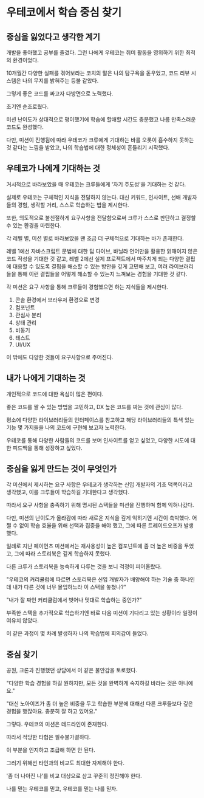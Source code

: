 # 우테코에서 학습 중심 찾기

## 중심을 잃었다고 생각한 계기

개발을 좋아했고 공부를 즐겼다. 그런 나에게 우테코는 취미 활동을 영위하기 위한 최적의 환경이었다.

10개월간 다양한 실패를 겪어보라는 코치의 말은 나의 탐구욕을 돋우었고, 코드 리뷰 시스템은 나의 무지를 밝혀주는 등불 같았다.

그렇게 좋은 코드를 짜고자 다방면으로 노력했다.

초기엔 순조로웠다.

미션 난이도가 상대적으로 평이했기에 학습에 할애할 시간도 충분했고 나름 만족스러운 코드도 완성했다.

다만, 미션이 진행됨에 따라 우테코가 크루에게 기대하는 바를 오롯이 흡수하지 못하는 것 같다는 느낌을 받았고, 나의 학습법에 대한 정체성이 흔들리기 시작했다.

## 우테코가 나에게 기대하는 것

거시적으로 바라보았을 때 우테코는 크루들에게 '자기 주도성'을 기대하는 것 같다.

실제로 우테코는 구체적인 지식을 전달하지 않는다. 대신 키워드, 인사이트, 선배 개발자들의 경험, 생각할 거리, 스스로 학습하는 법을 제시한다.

또한, 의도적으로 불친절하게 요구사항을 전달함으로써 크루가 스스로 판단하고 결정할 수 있는 환경을 마련한다.

각 레벨 별, 미션 별로 바라보았을 땐 조금 더 구체적으로 기대하는 바가 존재한다.

레벨 1에선 자바스크립트 문법에 대한 딥 다이브, 바닐라 언어만을 활용한 얽매이지 않은 코드 작성을 기대한 것 같고, 레벨 2에선 실제 프로젝트에서 마주치게 되는 다양한 결핍에 대응할 수 있도록 결핍을 해소할 수 있는 방안을 깊게 고민해 보고, 여러 라이브러리들을 통해 이런 결핍들을 어떻게 해소할 수 있는지 느껴보는 경험을 기대한 것 같다.

각 미션은 요구 사항을 통해 크루들이 경험했으면 하는 지식들을 제시한다.

1. 콘솔 환경에서 브라우저 환경으로 변경
2. 컴포넌트
3. 관심사 분리
4. 상태 관리
5. 비동기
6. 테스트
7. UI/UX

이 밖에도 다양한 것들이 요구사항으로 주어진다.

## 내가 나에게 기대하는 것

개인적으로 코드에 대한 욕심이 많은 편이다.

좋은 코드를 짤 수 있는 방법을 고민하고, DX 높은 코드를 짜는 것에 관심이 많다.

평소에 다양한 라이브러리들의 인터페이스를 참고하고 해당 라이브러리들의 특색 있는 기능 몇 가지들을 나의 코드에 구현해 보고자 노력한다.

우테코를 통해 다양한 사람들의 코드를 보며 인사이트를 얻고 싶었고, 다양한 시도에 대한 피드백을 통해 성장하고 싶었다.

## 중심을 잃게 만드는 것이 무엇인가

각 미션에서 제시하는 요구 사항은 우테코가 생각하는 신입 개발자의 기초 덕목이라고 생각했고, 이를 크루들이 학습하길 기대한다고 생각했다.

따라서 요구 사항을 충족하기 위해 명시된 스택들을 미션을 진행하며 함께 익혀나갔다.

다만, 미션의 난이도가 올라감에 따라 새로운 지식을 깊게 익히기엔 시간이 촉박했다. 어쩔 수 없이 학습 효율을 위해 선택과 집중을 해야 했고, 그에 따른 트레이드오프가 발생했다.

일례로 지난 페이먼츠 미션에서는 재사용성이 높은 컴포넌트에 좀 더 높은 비중을 두었고, 그에 따라 스토리북은 깊게 학습하지 못했다.

다른 크루가 스토리북을 능숙하게 다루는 것을 보니 걱정이 피어올랐다.

"우테코의 커리큘럼에 따르면 스토리북은 신입 개발자가 배양해야 하는 기술 중 하나인데 내가 다른 것에 너무 몰입하느라 이 스택을 놓쳤나?"

"내가 잘 짜인 커리큘럼에서 벗어나 멋대로 학습하는 중인가?"

부족한 스택을 추가적으로 학습하기엔 바로 다음 미션이 기다리고 있는 상황이라 일정이 여유치 않았다.

이 같은 과정이 몇 차례 발생하자 나의 학습법에 회의감이 들었다.

## 중심 찾기

공원, 크론과 진행했던 상담에서 이 같은 불안감을 토로했다.

"다양한 학습 경험을 하길 원하지만, 모든 것을 완벽하게 숙지하길 바라는 것은 아니에요."

"대신 노아이즈가 좀 더 높은 비중을 두고 학습한 부분에 대해선 다른 크루들보다 깊은 경험을 했잖아요. 충분히 잘 하고 있어요."

그렇다. 우테코의 미션은 데드라인이 존재한다.

따라서 적당한 타협은 필수불가결하다.

이 부분을 인지하고 조급해 하면 안 된다.

그러기 위해선 타인과의 비교도 최대한 자제해야 한다.

'좀 더 나아진 나'를 비교 대상으로 삼고 꾸준히 정진해야 한다.

나를 믿는 우테코를 믿고, 우테코를 믿는 나를 믿자.
